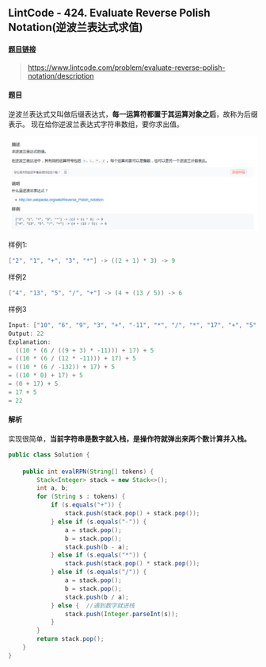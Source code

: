 ﻿## LintCode - 424. Evaluate Reverse Polish Notation(逆波兰表达式求值)
#### [题目链接](https://www.lintcode.com/problem/evaluate-reverse-polish-notation/description)

> https://www.lintcode.com/problem/evaluate-reverse-polish-notation/description

#### 题目
逆波兰表达式又叫做后缀表达式，**每一运算符都置于其运算对象之后**，故称为后缀表示。
现在给你逆波兰表达式字符串数组，要你求出值。



![在这里插入图片描述](images/424_t.png)

样例1: 

```c
["2", "1", "+", "3", "*"] -> ((2 + 1) * 3) -> 9
```
样例2
```c
["4", "13", "5", "/", "+"] -> (4 + (13 / 5)) -> 6
```

样例3
```c
Input: ["10", "6", "9", "3", "+", "-11", "*", "/", "*", "17", "+", "5", "+"]
Output: 22
Explanation: 
  ((10 * (6 / ((9 + 3) * -11))) + 17) + 5
= ((10 * (6 / (12 * -11))) + 17) + 5
= ((10 * (6 / -132)) + 17) + 5
= ((10 * 0) + 17) + 5
= (0 + 17) + 5
= 17 + 5
= 22
```
#### 解析
实现很简单，**当前字符串是数字就入栈，是操作符就弹出来两个数计算并入栈。**

```java
public class Solution {

    public int evalRPN(String[] tokens) {
        Stack<Integer> stack = new Stack<>();
        int a, b;
        for (String s : tokens) {
            if (s.equals("+")) {
                stack.push(stack.pop() + stack.pop());
            } else if (s.equals("-")) {
                a = stack.pop();
                b = stack.pop();
                stack.push(b - a);
            } else if (s.equals("*")) {
                stack.push(stack.pop() * stack.pop());
            } else if (s.equals("/")) {
                a = stack.pop();
                b = stack.pop();
                stack.push(b / a);
            } else {  //遇到数字就进栈
                stack.push(Integer.parseInt(s));
            }
        }
        return stack.pop();
    }
}
```
